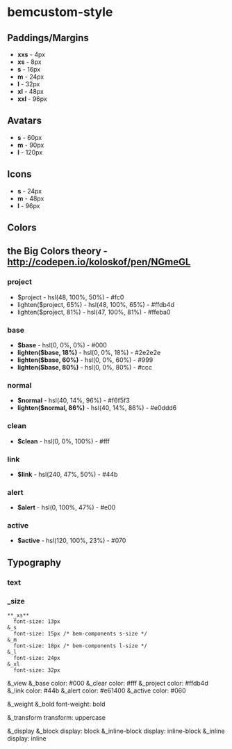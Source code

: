# bemcustom-style

## Paddings/Margins
  * **xxs** - 4px
  * **xs** - 8px
  * **s** - 16px
  * **m** - 24px
  * **l** - 32px
  * **xl** - 48px
  * **xxl** - 96px

## Avatars
 * **s** - 60px
 * **m** - 90px
 * **l** - 120px
  
## Icons
 * **s** - 24px
 * **m** - 48px
 * **l** - 96px 

## Сolors
## the Big Colors theory - http://codepen.io/koloskof/pen/NGmeGL

### project
 * $project - hsl(48, 100%, 50%) - #fc0 
 * lighten($project, 65%) - hsl(48, 100%, 65%) - #ffdb4d
 * lighten($project, 81%) - hsl(47, 100%, 81%) - #ffeba0   

### base
 * **$base** - hsl(0, 0%, 0%) - #000
 * **lighten($base, 18%)** - hsl(0, 0%, 18%) - #2e2e2e 
 * **lighten($base, 60%)** - hsl(0, 0%, 60%) -  #999
 * **lighten($base, 80%)** - hsl(0, 0%, 80%) - #ccc
 
### normal
 * **$normal** - hsl(40, 14%, 96%) - #f6f5f3
 * **lighten($normal, 86%)** - hsl(40, 14%, 86%) - #e0ddd6   
 
### clean
 * **$clean** - hsl(0, 0%, 100%) - #fff
  
### link
 * **$link** - hsl(240, 47%, 50%) - #44b 
  
### alert
 * **$alert** - hsl(0, 100%, 47%) - #e00
  
### active
 * **$active** - hsl(120, 100%, 23%) - #070  


## Typography

### text
  ### _size
    **_xs**
      font-size: 13px
    &_s
      font-size: 15px /* bem-components s-size */
    &_m
      font-size: 18px /* bem-components l-size */
    &_l
      font-size: 24px
    &_xl
      font-size: 32px

  &_view
    &_base
      color: #000
    &_clear
      color: #fff
    &_project
      color: #ffdb4d
    &_link
      color: #44b
    &_alert
      color: #e61400
    &_active
      color: #060

  &_weight
    &_bold
      font-weight: bold

  &_transform
    transform: uppercase

  &_display
    &_block
      display: block
    &_inline-block
      display: inline-block
    &_inline
      display: inline
